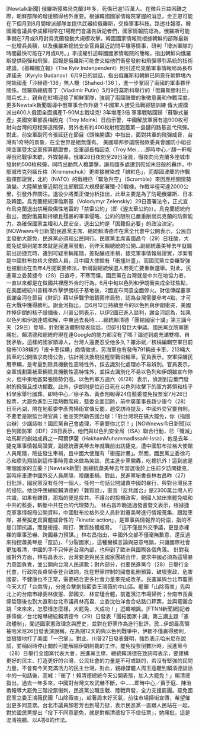 [Newtalk新聞] 俄羅斯侵略烏克蘭3年多，死傷已逾1百萬人。在徵兵日益困難之際，朝鮮部隊的增援顯得格外重要。根據韓國國家情報院掌握的消息，金正恩可能在下個月到8月間增派部隊並提供武器給俄羅斯，交換軍事科技。路透社報導，韓國國會議員李成權稍早在1場閉門會議告訴記者們，國家情報院認為，俄羅斯可能準備在7月或8月對烏克蘭發動大規模攻擊。韓國國家情報院根據朝鮮的部隊最新一批增兵員額，以及俄羅斯總統安全官員最近訪問平壤等情事，研判「增派軍隊的時間最快可能在7月或8月。」李成權引述韓國國家情報院的簡報，指出朝鮮向俄羅斯提供砲彈和飛彈，回報是俄羅斯可能會交給他們衛星發射和飛彈導引系統的技術建議。《基輔獨立報》（The Kyiv Indenpendent）則引述烏克蘭軍事情報局局長布達諾夫（Kyrylo Budanov）6月9日的談話，指出俄羅斯和朝鮮已同意在朝鮮境內開始國產「沙赫德-136」無人機（Shahed-136 ），進一步鞏固了兩國的軍事夥伴關係。俄羅斯總統普丁（Vladimir Putin）5月9日莫斯科舉行的「俄羅斯勝利日」閱兵式上，親自在紅場迎接了朝鮮軍隊，強調了兩國聯盟的象徵意義和作戰深度。更多Newtalk新聞報導中俄軍事合作升級？中國軍人接受烏戰經驗訓練 傳大規模派出600人俄國全面擴產T-90M主戰坦克! 3年增產3倍 軍事戰略回歸「蘇聯式量產」美國空軍部長梅因克（Troy Meink）日前示警，中國解放軍擁有逾900枚可射向台灣的短程彈道飛彈，另外也有約400枚射程涵蓋第一島鏈的路基巡弋飛彈。對此，前空軍副司令張延廷在節目《頭條開講》中指出，面對共軍的飛彈威脅，台灣有1奇特的景象，在全世界是絕無僅有。 美國聯邦參議院撥款委員會國防小組召開空軍暨太空軍預算聽證會，空軍部長梅因克（Troy Mei......即時中心／顏一軒報導俄烏戰爭未歇，外媒報導，俄軍28日夜間至29日凌晨，徹夜向烏克蘭多座城市發射約500枚飛彈，同時出動無人機襲擊，讓烏國多處遭到宛如末日般的轟炸，中部城市克列緬丘格（Kremenchuk）更直接被染成「緋紅色」，而鄰國波蘭的作戰指揮部證實，北約（NATO）的戰機已「緊急升空」（Scramble）來因應相關情勢演變。大陸解放軍近期在北部戰區大規模部署殲-20戰機，作戰半徑可達2000公里，引發外界關注。退役少將栗正傑分析指出，此舉主要是為了防範俄羅斯、日本及韓國。烏克蘭總統澤倫斯基（Volodymyr Zelenskiy）29日簽署法令，正式宣布烏克蘭退出禁用殺傷性地雷的「禁雷公約」（即《渥太華公約》）。烏克蘭總統府指出，面對俄羅斯持續且殘暴的軍事侵略，公約的限制已嚴重削弱烏克蘭的防禦能力，為確保國家主權和人民安全，退出公約是「困難但必要」的政治決定。[NOWnews今日新聞]民進黨主席、總統賴清德昨在黨全代會中公開表示，公民自主發動大罷免，民進黨必須和公民同行。民眾黨主席黃國昌今（29）日狂酸，大罷免從頭到尾本來就是民進黨發動，到昨天賴總統的公開...副總統蕭美琴去年就職前出訪捷克時，遭到可疑車輛尾隨，差點釀成車禍，捷克軍事情報局證實，涉案者是中國駐布拉格大使館人員，且中國大使館有「衝撞計畫」。而國民黨立委羅智強也被翻出在去年4月提案要修法，新增副總統候選人若死亡要重新選舉。對此，民進黨立委黃捷今（28）日直呼，不寒而慄，國民黨在台灣就是中共在地協力者，一直以來都是在做國共裡應外合的行為。6月中旬以色列和伊朗衝突成全球焦點，在美國總統川普精準炸擊伊朗核子基地後，2國宣布同意全面停火。財信傳媒董事長謝金河在節目《財訊》藉以伊戰爭借鏡兩岸局勢，認為台灣需要參考4點，才可在大戰中獲得勝利。謝金河指出，自6月12日持續至今的以色列與伊朗衝突，美國炸掉伊朗的核子設備後，川普公開表示，以伊2國已進入談判，謝金河認為，如果以色列和伊朗達成和解，中東過去長時......總統賴清德「團結國家十講」第三講今天（29日）登場，針對憲法體制發表談話，但卻引發巨大爭議。國民黨立院黨團痛批，賴清德和總統府現在連Google的能力都沒有了嗎？論述到處充滿雙標、自我矛盾，這樣的國家領導人，台灣人還要忍受他多久？羅添斌／核稿編輯空軍日前發佈1038輛的「皮卡車採購」商情徵求，另海軍也有發佈791輛皮卡車、213輛大貨車的公開徵求商情公告，估計將汰換現役輕型戰術輪車。官員表示，空軍採購民用車輛，是考量到除具機動性高特性外，採去識別化處理亦不易辨別。官員表示，空軍規劃籌補車輛除具機動性高特性外，並採去識別化不易以色列和伊朗雖宣布停火，但中東地區緊張情勢仍高。以色列軍方週六（6/28）表示，偵測到自葉門發射的飛彈且成功攔截。此外，伊朗則是位近日死在以色列攻擊下的軍方將領和核子科學家舉行國葬。即時中心／徐子為、黃彥翔報導24位藍委罷免投票案7月26日投票，大罷免進到三階熱戰階段，藍委全面回防，前中廣董事長趙少康今（28）日至內湖，陪在地藍委李彥秀掃街宣傳反罷。趙受訪時提及，中國外交官要自制，不要老是跟監台灣官員；他並突然勸告國台辦：「對台灣現在搞大罷免，你（指國台辦）少講話啦！國民黨自己會處理，不需要你北京！」[NOWnews今日新聞]以色列國防軍（IDF）28日表示，他們與以色列安全局（ISA）聯合行動，已「殲滅」哈馬斯的創始成員之一阿爾伊薩（HakhamMuhammadIssaAl-Issa），他是去年...捷克軍事情報局證實，副總統蕭美琴去年就職前出訪捷克，遭中國駐布拉格大使館人員尾隨，險些發生車禍，且中國大使館有「衝撞計畫」。然而，國民黨立委徐巧芯和廖先翔談到這件事時竟拿來做為笑談，民主進步黨開轟，吃裡扒外！這到底是哪個國家的立委？[Newtalk新聞] 副總統蕭美琴去年當選後於上任前夕訪問捷克，當時座車遭中國外交人員尾隨，險釀車禍。對此，民進黨秘書長林右昌昨（27）日批評，國民黨沒有任何一個人，任何一句話公開譴責中國的暴行，與對台灣民主的侵犯。他並呼應總統賴清德的「雜質說」，直言「反共護台」是2300萬台灣人的共識，如果有雜質，那指的便是投共、不護台的投機政客，盼國人站出來罷免唱和中共的藍委，斬斷中共在台的代理勢力。 林右昌昨晚透過發書發文表示，根據捷克軍事情報局公開資料，中國駐布拉格外交人員針對蕭美琴進行情報蒐集、跟蹤車隊，甚至擬定具實體威脅性的「kinetic action」，是軍事與情報界的術語，指的不是口頭抗議，而是衝撞、毆打、實質肢體威脅。 「這不僅是外交爭議，更是赤裸裸的軍事恐嚇、跨國暴力預謀。」林右昌指出，中國外交部不僅毫無歉意，還反過來指控蕭美琴是「竄訪」、「分裂國家」，這種蠻橫言論與惡意甩鍋，只讓國際社會更加看清，中國的手不只伸進台灣內部，也伸到了歐洲與國際各個角落。 針對我國對外方面，林右昌表示，台灣要更與民主國家團結合作，要求中國必須為這場暴力意圖負責，並公開向台灣人民道歉；對內部分，也要民進黨今（28）日舉行全代會，行政院長卓榮泰登台致詞，批在野黨控制的國會亂刪預算、破壞憲政、危害國安，不健康也不正常，需要結合更多社會力量來完成改革。民進黨與台北市罷團今天大打「台南牌」，分進合擊劍指藍委王鴻薇的中山區。罷團「山除薇害」先與北上的台南市綠委林俊憲、郭國文、林宜瑾合體，前進濱江市場掃街；台南市長黃偉哲隨後也到大直和台北市議員林亮君、立委沈伯洋會合站路口拜票，並與罷團合跳「來來來，怎麼樣怎麼樣，大罷免、大成功！」逗趣嘲諷。[FTNN新聞網]記者孫偉倫／台北報導總統賴清德今（29）日發表「團結國家十講」第三講主題「憲政體制」，闡述國家憲政理念與歷史，並對在野黨作為進行批評。民...伊朗最高領袖哈米尼26日發表演說稱，在為期12天的與以色列戰爭中，伊朗不僅贏得勝利，並狠狠地打了美國「一巴掌」。對此，川普27日發表聲明，強烈表示哈米尼在說謊，並稱同時停止關於可能解除伊朗制裁的工作。罷免投票倒數計時，民進黨今（28）日舉行全國黨代表大會，民進黨主席、總統賴清德在致詞時表示，要建構更好的民主、打造更好的台灣，公民社會的力量是不可或缺的，若沒有堅強的民間力量，不會有今天充滿活力的民主台灣。對此，親綠媒體人周玉蔻聽到賴清德談話中的一句話後，高喊：「衝了！賴清德總統今天公開表態，加入大罷免！」賴清德指出，過去一年多來，中國對台灣文攻武嚇不斷，中......即時中心／黃于庭、陳治甬報導大罷免三階投票衝刺，民進黨公職空戰、陸戰齊發，全力支援罷團。罷免國民黨立委王鴻薇民團「山除薇害」，趁著周末好天氣，前往市場掃街宣傳，希望催出更多同意票。台北市議員顏若芳也到場力挺，表示民進黨一直跟人民站在一起，對於國民黨提出「投下不同意罷免，就是對賴清德投下不信任票」，她痛批，這是混淆視聽、以A答B的作法。